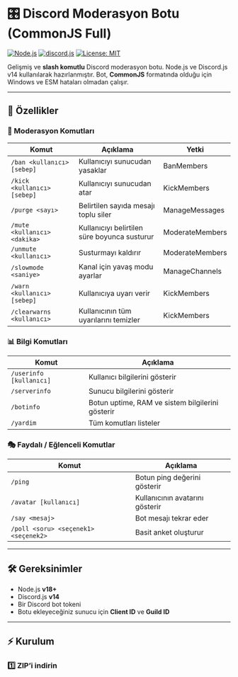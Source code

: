 # 🎛️ Discord Moderasyon Botu (CommonJS Full)

[![Node.js](https://img.shields.io/badge/Node.js-v18+-brightgreen?logo=node.js)](https://nodejs.org/)
[![discord.js](https://img.shields.io/badge/discord.js-v14-blue?logo=discord)](https://discord.js.org/)
[![License: MIT](https://img.shields.io/badge/License-MIT-yellow.svg)](https://opensource.org/licenses/MIT)

Gelişmiş ve **slash komutlu** Discord moderasyon botu. Node.js ve Discord.js v14 kullanılarak hazırlanmıştır. Bot, **CommonJS** formatında olduğu için Windows ve ESM hataları olmadan çalışır.

---

## 🚀 Özellikler

### 🔨 Moderasyon Komutları

| Komut | Açıklama | Yetki |
|-------|----------|-------|
| `/ban <kullanıcı> [sebep]` | Kullanıcıyı sunucudan yasaklar | BanMembers |
| `/kick <kullanıcı> [sebep]` | Kullanıcıyı sunucudan atar | KickMembers |
| `/purge <sayı>` | Belirtilen sayıda mesajı toplu siler | ManageMessages |
| `/mute <kullanıcı> <dakika>` | Kullanıcıyı belirtilen süre boyunca susturur | ModerateMembers |
| `/unmute <kullanıcı>` | Susturmayı kaldırır | ModerateMembers |
| `/slowmode <saniye>` | Kanal için yavaş modu ayarlar | ManageChannels |
| `/warn <kullanıcı> [sebep]` | Kullanıcıya uyarı verir | KickMembers |
| `/clearwarns <kullanıcı>` | Kullanıcının tüm uyarılarını temizler | KickMembers |

### 📊 Bilgi Komutları

| Komut | Açıklama |
|-------|----------|
| `/userinfo [kullanıcı]` | Kullanıcı bilgilerini gösterir |
| `/serverinfo` | Sunucu bilgilerini gösterir |
| `/botinfo` | Botun uptime, RAM ve sistem bilgilerini gösterir |
| `/yardim` | Tüm komutları listeler |

### 🎭 Faydalı / Eğlenceli Komutlar

| Komut | Açıklama |
|-------|----------|
| `/ping` | Botun ping değerini gösterir |
| `/avatar [kullanıcı]` | Kullanıcının avatarını gösterir |
| `/say <mesaj>` | Bot mesajı tekrar eder |
| `/poll <soru> <seçenek1> <seçenek2>` | Basit anket oluşturur |

---

## 🛠️ Gereksinimler

- Node.js **v18+**  
- Discord.js **v14**  
- Bir Discord bot tokeni  
- Botu ekleyeceğiniz sunucu için **Client ID** ve **Guild ID**  

---

## ⚡ Kurulum

### 1️⃣ ZIP’i indirin
